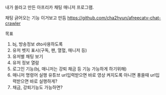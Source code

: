 내가 쓸라고 만든 아프리카 채팅 매니저 프로그램.

채팅 긁어오는 기능 이거보고 만듬
https://github.com/cha2hyun/afreecatv-chat-crawler

목표
1. bj, 방송정보 dto사용하도록
2. 유저 벳지 표시(구독, 팬, 열혈, 매니저 등)
3. 유저별 채팅 보기
4. 유저 정보 열람
5. 로그인 기능(bj, 매니저는 강퇴 채금 등 기능 가능하게 하기위해)
6. 매니저 명령어 실행
   유튜브 url입력받으면 바로 영상 켜지도록
   아니면 풍쏠때 url입력받으면 바로 실행하게?
7. 채금, 강퇴기능도 가능하면?

